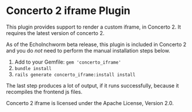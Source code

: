 # Concerto 2 iframe Plugin
This plugin provides support to render a custom iframe, in Concerto 2.  It requires the latest version of concerto 2.

As of the EchoInchworm beta release, this plugin is included in Concerto 2 and you do _not_ need to perform the manual installation steps below.

1.  Add to your Gemfile: ```gem 'concerto_iframe'```
2.  ```bundle install```
3.  ```rails generate concerto_iframe:install install```

The last step produces a lot of output, if it runs successfully, because it recompiles the frontend js files.

Concerto 2 iframe is licensed under the Apache License, Version 2.0.
